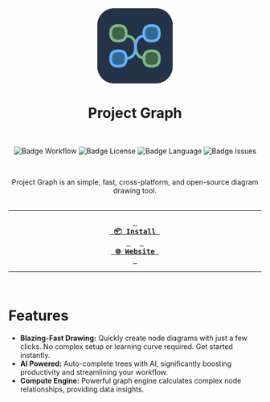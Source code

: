 <div align="center">

<img src="./src/assets/logo-animated.svg" height="150" alt="banner">
<h1>Project Graph</h1>

<br>

![Badge Workflow]
![Badge License]
![Badge Language]
![Badge Issues]

<br>

Project Graph is an simple, fast, cross-platform, and open-source diagram drawing tool.
<br>
<br>

---

**[<kbd> <br> 📦 Install <br> </kbd>][Install]** 
**[<kbd> <br> 🌐 Website <br> </kbd>][Website]**

---

<br>

</div>

# Features

- **Blazing-Fast Drawing:** Quickly create node diagrams with just a few clicks. No complex setup or learning curve required. Get started instantly.
- **AI Powered:** Auto-complete trees with AI, significantly boosting productivity and streamlining your workflow.
- **Compute Engine:** Powerful graph engine calculates complex node relationships, providing data insights.

<!----------------------------------------------------------------------------->

[Install]: https://project-graph.top/installation
[Website]: https://project-graph.top

<!----------------------------------{ Badges }--------------------------------->

[Badge Workflow]: https://github.com/LiRenTech/project-graph/actions/workflows/nightly.yml/badge.svg
[Badge Issues]: https://img.shields.io/github/issues/LiRenTech/project-graph
[Badge Language]: https://img.shields.io/github/languages/top/LiRenTech/project-graph
[Badge License]: https://img.shields.io/github/license/LiRenTech/project-graph
[Badge Lines]: https://img.shields.io/tokei/lines/github/LiRenTech/project-graph

